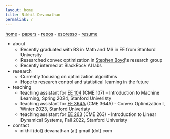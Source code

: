 ```yaml
---
layout: home
title: Nikhil Devanathan
permalink: /
---
```


[home](/) - 
[papers](/papers/) - 
[repos](/repos/) - 
[espresso](/espresso/) - 
[resume](/assets/resume_ndev.pdf)

* about
  * Recently graduated with BS in Math and MS in EE from Stanford University
  * Researched convex optimization in [Stephen Boyd](https://web.stanford.edu/~boyd/)'s research group
  * Recently interned at BlackRock AI labs
* research
  * Currently focusing on optimization algorithms
  * Hope to research control and statistical learning in the future
* teaching
  * teaching assistant for [EE 104](https://ee104.stanford.edu/) (CME 107) - Introduction to Machine Learning, Spring 2024, Stanford Univeristy
  * teaching assistant for [EE 364A](https://web.stanford.edu/class/ee364a/) (CME 364A) - Convex Optimization I, Winter 2023, Stanford Univeristy
  * teaching assistant for [EE 263](https://ee263.stanford.edu/) (CME 263) - Introduction to Linear Dynamical Systems, Fall 2022, Stanford Univeristy
* contact
  * nikhil (dot) devanathan (at) gmail (dot) com
